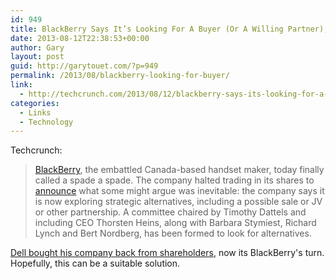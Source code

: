 ```yaml
---
id: 949
title: BlackBerry Says It’s Looking For A Buyer (Or A Willing Partner), Forms Special Committee To ‘Explore Strategic Alternatives’
date: 2013-08-12T22:38:53+00:00
author: Gary
layout: post
guid: http://garytouet.com/?p=949
permalink: /2013/08/blackberry-looking-for-buyer/
link:
  - http://techcrunch.com/2013/08/12/blackberry-says-its-looking-for-a-buyer-or-a-willing-partner-forms-special-committee-to-explore-strategic-alternatives/
categories:
  - Links
  - Technology
---
```

Techcrunch:
<blockquote><a href="http://www.blackberry.com/">BlackBerry</a>, the embattled Canada-based handset maker, today finally called a spade a spade. The company halted trading in its shares to <a href="http://www.marketwatch.com/story/blackberry-board-of-directors-announces-exploration-of-strategic-alternatives-2013-08-12-71735844">announce</a> what some might argue was inevitable: the company says it is now exploring strategic alternatives, including a possible sale or JV or other partnership. A committee chaired by Timothy Dattels and including CEO Thorsten Heins, along with Barbara Stymiest, Richard Lynch and Bert Nordberg, has been formed to look for alternatives.</blockquote>

<a href="http://allthingsd.com/20130205/dell-confirms-plan-to-go-private-in-24-4-billion-buyout-deal/">Dell bought his company back from shareholders</a>, now its BlackBerry's turn. Hopefully, this can be a suitable solution.